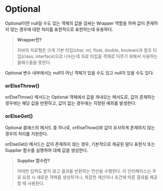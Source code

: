 # Optional
Optional이란 null일 수도 있는 객체의 값을 감싸는 Wrapper 역할을 하며 값이 존재하지 않는 경우에 대한 처리를 표현적으로 표현하는데 유용하다.

> **Wrapper란?**
>
> 자바의 자료형은 크게 기본 타입(char, int, float, double, boolean)과 참조 타입(class, interface)으로 나뉘는데 자료 타입을 객체로 다루기 위해서 사용하는 클래스들을 뜻한다.

Optional 변수 내부에서는 null이 아닌 객체가 있을 수도 있고 null이 있을 수도 있다.

### orElseThrow()
orElseThrow() 메서드는 Optional 객체에서 값을 꺼내오는 메서도로, 값이 존재하는 경우에는 해당 값을 반환하고, 값이 없는 경우에는 지정된 예외를 발생한다. 

### orElseGet()
Optional 클래스의 메서드 중 하나로, orElseThow()와 값이 유사하게 존재하지 않는 경우의 처리를 지원한다.

orElseGet() 메서드는 값이 존재하지 않는 경우, 기본적으로 제공된 람다 표현식 또는 Supplier 함수를 실행하여 대체 값을 생성한다.

> **Supplier 함수란?**
>
> 어떠한 입력도 받지 않고 결과를 반환하는 연산을 수행한다. 이 인터페이스는 주로 요청 시 새로운 객체를 생성하거나, 복잡한 계산이나 조건에 따른 결과를 제공할 때 사용된다.

